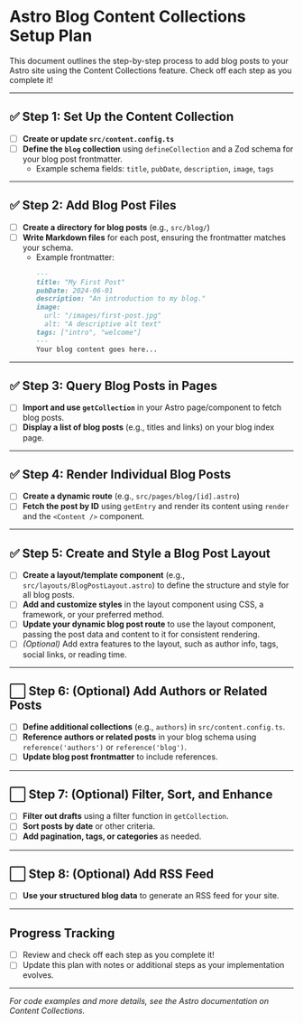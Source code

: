 # Astro Blog Content Collections Setup Plan

This document outlines the step-by-step process to add blog posts to your Astro site using the Content Collections feature. Check off each step as you complete it!

---

## ✅ Step 1: Set Up the Content Collection
- [ ] **Create or update `src/content.config.ts`**
- [ ] **Define the `blog` collection** using `defineCollection` and a Zod schema for your blog post frontmatter.
  - Example schema fields: `title`, `pubDate`, `description`, `image`, `tags`

---

## ✅ Step 2: Add Blog Post Files
- [ ] **Create a directory for blog posts** (e.g., `src/blog/`)
- [ ] **Write Markdown files** for each post, ensuring the frontmatter matches your schema.
  - Example frontmatter:
    ```markdown
    ---
    title: "My First Post"
    pubDate: 2024-06-01
    description: "An introduction to my blog."
    image:
      url: "/images/first-post.jpg"
      alt: "A descriptive alt text"
    tags: ["intro", "welcome"]
    ---
    Your blog content goes here...
    ```

---

## ✅ Step 3: Query Blog Posts in Pages
- [ ] **Import and use `getCollection`** in your Astro page/component to fetch blog posts.
- [ ] **Display a list of blog posts** (e.g., titles and links) on your blog index page.

---

## ✅ Step 4: Render Individual Blog Posts
- [ ] **Create a dynamic route** (e.g., `src/pages/blog/[id].astro`)
- [ ] **Fetch the post by ID** using `getEntry` and render its content using `render` and the `<Content />` component.

---

## ✅ Step 5: Create and Style a Blog Post Layout
- [ ] **Create a layout/template component** (e.g., `src/layouts/BlogPostLayout.astro`) to define the structure and style for all blog posts.
- [ ] **Add and customize styles** in the layout component using CSS, a framework, or your preferred method.
- [ ] **Update your dynamic blog post route** to use the layout component, passing the post data and content to it for consistent rendering.
- [ ] *(Optional)* Add extra features to the layout, such as author info, tags, social links, or reading time.

---

## ⬜ Step 6: (Optional) Add Authors or Related Posts
- [ ] **Define additional collections** (e.g., `authors`) in `src/content.config.ts`.
- [ ] **Reference authors or related posts** in your blog schema using `reference('authors')` or `reference('blog')`.
- [ ] **Update blog post frontmatter** to include references.

---

## ⬜ Step 7: (Optional) Filter, Sort, and Enhance
- [ ] **Filter out drafts** using a filter function in `getCollection`.
- [ ] **Sort posts by date** or other criteria.
- [ ] **Add pagination, tags, or categories** as needed.

---

## ⬜ Step 8: (Optional) Add RSS Feed
- [ ] **Use your structured blog data** to generate an RSS feed for your site.

---

## Progress Tracking
- [ ] Review and check off each step as you complete it!
- [ ] Update this plan with notes or additional steps as your implementation evolves.

---

*For code examples and more details, see the Astro documentation on Content Collections.* 